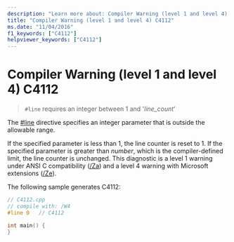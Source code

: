 ```yaml
---
description: "Learn more about: Compiler Warning (level 1 and level 4) C4112"
title: "Compiler Warning (level 1 and level 4) C4112"
ms.date: "11/04/2016"
f1_keywords: ["C4112"]
helpviewer_keywords: ["C4112"]
---
```

# Compiler Warning (level 1 and level 4) C4112

> `#line` requires an integer between 1 and '*line_count*'

The [#line](../../preprocessor/hash-line-directive-c-cpp.md) directive specifies an integer parameter that is outside the allowable range.

If the specified parameter is less than 1, the line counter is reset to 1. If the specified parameter is greater than *number*, which is the compiler-defined limit, the line counter is unchanged. This diagnostic is a level 1 warning under ANSI C compatibility ([/Za](../../build/reference/za-ze-disable-language-extensions.md)) and a level 4 warning with Microsoft extensions ([/Ze](../../build/reference/za-ze-disable-language-extensions.md)).

The following sample generates C4112:

```cpp
// C4112.cpp
// compile with: /W4
#line 0   // C4112

int main() {
}
```
